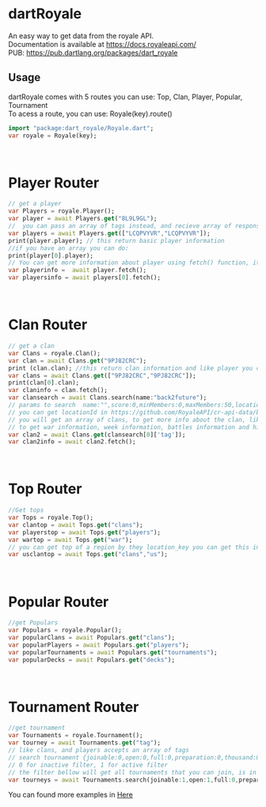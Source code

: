 # dartRoyale

An easy way to get data from the royale API. <br>
Documentation is available at https://docs.royaleapi.com/<br>
PUB: https://pub.dartlang.org/packages/dart_royale

## Usage

dartRoyale comes with 5 routes you can use: Top, Clan, Player, Popular, Tournament<br>
To acess a route, you can use: Royale(key).route()

```dart
import "package:dart_royale/Royale.dart";
var royale = Royale(key);
```

<br>
<h1> Player Router </h1>

```dart
// get a player
var Players = royale.Player();
var player = await Players.get("8L9L9GL");
//  you can pass an array of tags instead, and recieve array of responses
var players = await Players.get(["LCQPVYVR","LCQPVYVR"]);
print(player.player); // this return basic player information
//if you have an array you can do:
print(player[0].player);
// You can get more information about player using fetch() function, it will returns Player battles, and Player Chests
var playerinfo =  await player.fetch();
var playersinfo = await players[0].fetch();
```

<br>
<h1> Clan Router </h1>

```dart
// get a clan
var Clans = royale.Clan();
var clan = await Clans.get("9PJ82CRC");
print (clan.clan); //this return clan information and like player you can do:
var clans = await Clans.get(["9PJ82CRC","9PJ82CRC"]);
print(clan[0].clan);
var claninfo = clan.fetch();
var clansearch = await Clans.search(name:"back2future");
// params to search  name:"",score:0,minMembers:0,maxMembers:50,locationId:0
// you can get locationId in https://github.com/RoyaleAPI/cr-api-data/blob/master/json/regions.json
// you will get an array of clans, to get more info about the clan, like members you will ned to get him using tag returned
// to get war information, week information, battles information and history information you will need to use .fetch() function example:
var clan2 = await Clans.get(clansearch[0]['tag']);
var clan2info = await clan2.fetch();
```

<br>
<h1> Top Router</h1>

```dart
//Get tops
var Tops = royale.Top();
var clantop = await Tops.get("clans");
var playerstop = await Tops.get("players");
var wartop = await Tops.get("war");
// you can get top of a region by they location_key you can get this in https://github.com/RoyaleAPI/cr-api-data/blob/master/json/regions.json, example:
var usclantop = await Tops.get("clans","us");
```

<br>
<h1> Popular Router </h1>

```dart
//get Populars
var Populars = royale.Popular();
var popularClans = await Populars.get("clans");
var popularPlayers = await Populars.get("players");
var popularTournaments = await Populars.get("tournaments");
var popularDecks = await Populars.get("decks");
```

<br>
<h1> Tournament Router </h1>

```dart
//get tournament
var Tournaments = royale.Tournament();
var tourney = await Tournaments.get("tag");
// like clans, and players accepts an array of tags
// search tournament {joinable:0,open:0,full:0,preparation:0,thousand:0}
// 0 for inactive filter, 1 for active filter
// the filter bellow will get all tournaments that you can join, is in preparation time and is a 1000 players tournament
var tourneys = await Tournaments.search(joinable:1,open:1,full:0,preparation:1,thousand:1);
```

You can found more examples in [Here](https://github.com/Acnologla/dart_royale/tree/master/example)
